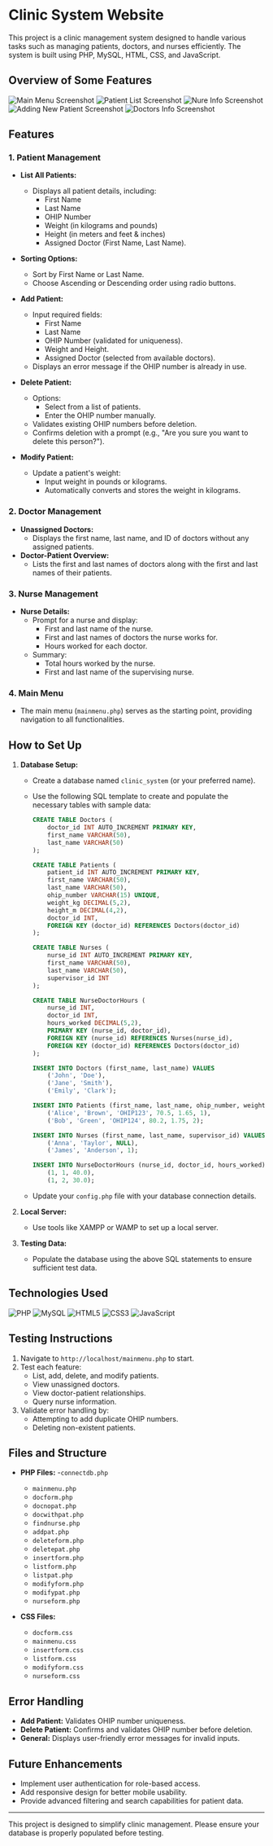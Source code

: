 # Clinic System Website

This project is a clinic management system designed to handle various tasks such as managing patients, doctors, and nurses efficiently. The system is built using PHP, MySQL, HTML, CSS, and JavaScript.
## Overview of Some Features
![Main Menu Screenshot](images/img1.png)
![Patient List Screenshot](images/img2.png)
![Nure Info Screenshot](images/img3.png)
![Adding New Patient Screenshot](images/img4.png)
![Doctors Info Screenshot](images/img5.png)


## Features

### 1. **Patient Management**
- **List All Patients:**
  - Displays all patient details, including:
    - First Name
    - Last Name
    - OHIP Number
    - Weight (in kilograms and pounds)
    - Height (in meters and feet & inches)
    - Assigned Doctor (First Name, Last Name).
- **Sorting Options:**
  - Sort by First Name or Last Name.
  - Choose Ascending or Descending order using radio buttons.

- **Add Patient:**
  - Input required fields:
    - First Name
    - Last Name
    - OHIP Number (validated for uniqueness).
    - Weight and Height.
    - Assigned Doctor (selected from available doctors).
  - Displays an error message if the OHIP number is already in use.

- **Delete Patient:**
  - Options:
    - Select from a list of patients.
    - Enter the OHIP number manually.
  - Validates existing OHIP numbers before deletion.
  - Confirms deletion with a prompt (e.g., "Are you sure you want to delete this person?").

- **Modify Patient:**
  - Update a patient's weight:
    - Input weight in pounds or kilograms.
    - Automatically converts and stores the weight in kilograms.

### 2. **Doctor Management**
- **Unassigned Doctors:**
  - Displays the first name, last name, and ID of doctors without any assigned patients.
- **Doctor-Patient Overview:**
  - Lists the first and last names of doctors along with the first and last names of their patients.

### 3. **Nurse Management**
- **Nurse Details:**
  - Prompt for a nurse and display:
    - First and last name of the nurse.
    - First and last names of doctors the nurse works for.
    - Hours worked for each doctor.
  - Summary:
    - Total hours worked by the nurse.
    - First and last name of the supervising nurse.

### 4. **Main Menu**
- The main menu (`mainmenu.php`) serves as the starting point, providing navigation to all functionalities.

## How to Set Up

1. **Database Setup:**
   - Create a database named `clinic_system` (or your preferred name).
   - Use the following SQL template to create and populate the necessary tables with sample data:
     ```sql
     CREATE TABLE Doctors (
         doctor_id INT AUTO_INCREMENT PRIMARY KEY,
         first_name VARCHAR(50),
         last_name VARCHAR(50)
     );

     CREATE TABLE Patients (
         patient_id INT AUTO_INCREMENT PRIMARY KEY,
         first_name VARCHAR(50),
         last_name VARCHAR(50),
         ohip_number VARCHAR(15) UNIQUE,
         weight_kg DECIMAL(5,2),
         height_m DECIMAL(4,2),
         doctor_id INT,
         FOREIGN KEY (doctor_id) REFERENCES Doctors(doctor_id)
     );

     CREATE TABLE Nurses (
         nurse_id INT AUTO_INCREMENT PRIMARY KEY,
         first_name VARCHAR(50),
         last_name VARCHAR(50),
         supervisor_id INT
     );

     CREATE TABLE NurseDoctorHours (
         nurse_id INT,
         doctor_id INT,
         hours_worked DECIMAL(5,2),
         PRIMARY KEY (nurse_id, doctor_id),
         FOREIGN KEY (nurse_id) REFERENCES Nurses(nurse_id),
         FOREIGN KEY (doctor_id) REFERENCES Doctors(doctor_id)
     );

     INSERT INTO Doctors (first_name, last_name) VALUES
         ('John', 'Doe'),
         ('Jane', 'Smith'),
         ('Emily', 'Clark');

     INSERT INTO Patients (first_name, last_name, ohip_number, weight_kg, height_m, doctor_id) VALUES
         ('Alice', 'Brown', 'OHIP123', 70.5, 1.65, 1),
         ('Bob', 'Green', 'OHIP124', 80.2, 1.75, 2);

     INSERT INTO Nurses (first_name, last_name, supervisor_id) VALUES
         ('Anna', 'Taylor', NULL),
         ('James', 'Anderson', 1);

     INSERT INTO NurseDoctorHours (nurse_id, doctor_id, hours_worked) VALUES
         (1, 1, 40.0),
         (1, 2, 30.0);
     ```

   - Update your `config.php` file with your database connection details.

2. **Local Server:**
   - Use tools like XAMPP or WAMP to set up a local server.

3. **Testing Data:**
   - Populate the database using the above SQL statements to ensure sufficient test data.

## Technologies Used

![PHP](https://img.shields.io/badge/php-%23777BB4.svg?style=for-the-badge&logo=php&logoColor=white)
![MySQL](https://img.shields.io/badge/mysql-%234479A1.svg?style=for-the-badge&logo=mysql&logoColor=white)
![HTML5](https://img.shields.io/badge/html5-%23E34F26.svg?style=for-the-badge&logo=html5&logoColor=white)
![CSS3](https://img.shields.io/badge/css3-%231572B6.svg?style=for-the-badge&logo=css3&logoColor=white)
![JavaScript](https://img.shields.io/badge/javascript-%23323330.svg?style=for-the-badge&logo=javascript&logoColor=%23F7DF1E)

## Testing Instructions

1. Navigate to `http://localhost/mainmenu.php` to start.
2. Test each feature:
   - List, add, delete, and modify patients.
   - View unassigned doctors.
   - View doctor-patient relationships.
   - Query nurse information.
3. Validate error handling by:
   - Attempting to add duplicate OHIP numbers.
   - Deleting non-existent patients.

## Files and Structure

- **PHP Files:**
  -`connectdb.php`
  - `mainmenu.php`
  - `docform.php`
  - `docnopat.php`
  - `docwithpat.php`
  - `findnurse.php`
  - `addpat.php`
  - `deleteform.php`
  - `deletepat.php`
  - `insertform.php`
  - `listform.php`
  - `listpat.php`
  - `modifyform.php`
  - `modifypat.php`
  - `nurseform.php`

- **CSS Files:**
  - `docform.css`
  - `mainmenu.css`
  - `insertform.css`
  - `listform.css`
  - `modifyform.css`
  - `nurseform.css`

## Error Handling

- **Add Patient:** Validates OHIP number uniqueness.
- **Delete Patient:** Confirms and validates OHIP number before deletion.
- **General:** Displays user-friendly error messages for invalid inputs.

## Future Enhancements

- Implement user authentication for role-based access.
- Add responsive design for better mobile usability.
- Provide advanced filtering and search capabilities for patient data.

---

This project is designed to simplify clinic management. Please ensure your database is properly populated before testing.
